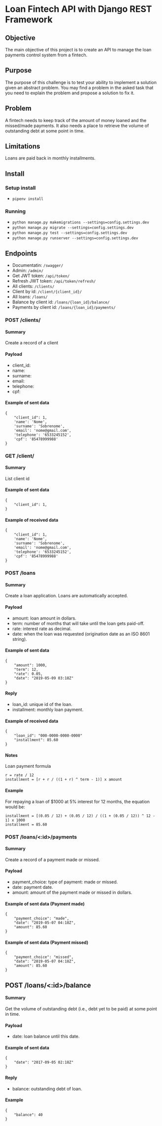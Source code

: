 # Loan Fintech API with Django REST Framework
 
## Objective
The main objective of this project is to create an API to manage the loan payments control system from a fintech.

## Purpose
The purpose of this challenge is to test your ability to implement a solution given an abstract problem. You may find a problem in the asked task that you need to explain the problem and propose a solution to fix it. 

## Problem
A fintech needs to keep track of the amount of money loaned and the missed/made payments. It also needs a place to retrieve the volume of outstanding debt at some point in time.

## Limitations
Loans are paid back in monthly installments.

## Install

### Setup install
* `pipenv install`

### Running
* `python manage.py makemigrations --settings=config.settings.dev`
* `python manage.py migrate --settings=config.settings.dev`
* `python manage.py test --settings=config.settings.dev`
* `python manage.py runserver --settings=config.settings.dev`


## Endpoints

* Documentatin: `/swagger/`
* Admin: `/admin/`
* Get JWT token: `/api/token/`
* Refresh JWT token: `/api/token/refresh/`
* All clients: `/clients/`
* Client by id: `/client/{client_id}/`
* All loans: `/loans/`
* Balance by client id: `/loans/{loan_id}/balance/`
* Payments by client id: `/loans/{loan_id}/payments/`


### POST /clients/

#### Summary

Create a record of a client

#### Payload

 - client_id: 
 - name: 
 - surname: 
 - email: 
 - telephone: 
 - cpf: 

#### Example of sent data

    {
        "client_id": 1,
        'name': 'Nome',
        'surname': 'Sobrenome',
        'email': 'nome@gmail.com',
        'telephone': '6533245152',
        'cpf': '85478999988'
    }


### GET /client/<id>

#### Summary

List client id 

#### Example of sent data

    {
        "client_id": 1,
    }

#### Example of received data

    {
        "client_id": 1,
        'name': 'Nome',
        'surname': 'Sobrenome',
        'email': 'nome@gmail.com',
        'telephone': '6533245152',
        'cpf': '85478999988'
    }


### POST /loans

#### Summary

Create a loan application. Loans are automatically accepted.

#### Payload

- amount: loan amount in dollars.
- term: number of months that will take until the loan gets paid-off.
- rate: interest rate as decimal.
- date: when the loan was requested (origination date as an ISO 8601 string).

#### Example of sent data

    {
        "amount": 1000,
        "term": 12,
        "rate": 0.05,
        "date": "2019-05-09 03:18Z"
    }

#### Reply

- loan_id: unique id of the loan. 
- installment: monthly loan payment.

#### Example of received data

    {
        "loan_id": "000-0000-0000-0000"
        "installment": 85.60
    }

#### Notes

Loan payment formula

    r = rate / 12
    installment = [r + r / ((1 + r) ^ term - 1)] x amount

#### Example

For repaying a loan of $1000 at 5% interest for 12 months, the equation would be:

    installment = [(0.05 / 12) + (0.05 / 12) / ((1 + (0.05 / 12)) ^ 12 - 1] x 1000
    installment = 85.60

### POST /loans/<:id>/payments

#### Summary

Create a record of a payment made or missed.

#### Payload

- payment_choice: type of payment: made or missed.
- date: payment date.
- amount: amount of the payment made or missed in dollars.
    
#### Example of sent data (Payment made)

    {
        "payment_choice": "made",
        "date": "2019-05-07 04:18Z",
        "amount": 85.60
    }

#### Example of sent data (Payment missed)

    {
        "payment_choice": "missed",
        "date": "2019-05-07 04:18Z",
        "amount": 85.60
    }

## POST /loans/<:id>/balance

#### Summary

Get the volume of outstanding debt (i.e., debt yet to be paid) at some point in time.

#### Payload

- date: loan balance until this date.

#### Example of sent data

    {
        "date": "2017-09-05 02:18Z"
    }

#### Reply

- balance: outstanding debt of loan.

#### Example

    {
        "balance": 40
    }
